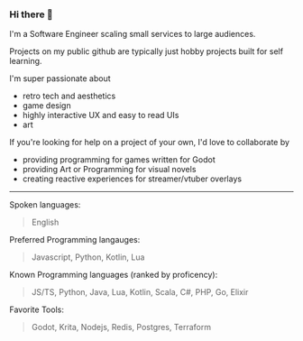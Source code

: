 ### Hi there 👋

<!--
**erodozer/erodozer** is a ✨ _special_ ✨ repository because its `README.md` (this file) appears on your GitHub profile.

Here are some ideas to get you started:

- 🔭 I’m currently working on ...
- 🌱 I’m currently learning ...
- 👯 I’m looking to collaborate on ...
- 🤔 I’m looking for help with ...
- 💬 Ask me about ...
- 📫 How to reach me: ...
- 😄 Pronouns: ...
- ⚡ Fun fact: ...
-->

I'm a Software Engineer scaling small services to large audiences.  

Projects on my public github are typically just hobby projects built for self learning.

I'm super passionate about
- retro tech and aesthetics
- game design
- highly interactive UX and easy to read UIs
- art

If you're looking for help on a project of your own, I'd love to collaborate by

- providing programming for games written for Godot
- providing Art or Programming for visual novels
- creating reactive experiences for streamer/vtuber overlays

-----

Spoken languages:
> English

Preferred Programming langauges:
> Javascript, Python, Kotlin, Lua

Known Programming languages (ranked by proficency):
> JS/TS, Python, Java, Lua, Kotlin, Scala,
> C#, PHP, Go, Elixir

Favorite Tools:
> Godot, Krita,
> Nodejs, Redis, Postgres, Terraform
